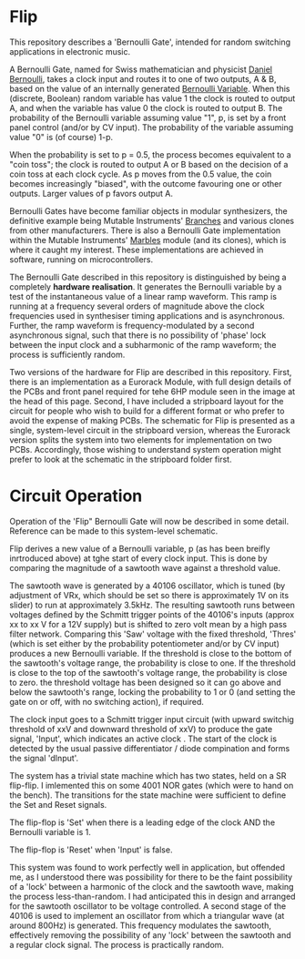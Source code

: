 # Flip

This repository describes a 'Bernoulli Gate', intended for random switching applications in electronic music.

A Bernoulli Gate, named for Swiss mathematician and physicist [Daniel Bernoulli](https://en.wikipedia.org/wiki/Daniel_Bernoulli), takes a clock input and routes it to one of two outputs, A & B, based on the 
value of an internally generated [Bernoulli Variable](https://web.stanford.edu/class/archive/cs/cs109/cs109.1178/lectureHandouts/070-bernoulli-binomial.pdf). When this (discrete, Boolean) random variable has value 1 the clock is routed to output A, and when the variable has value 0 the clock is routed to output B. The probability of the Bernoulli variable assuming value "1", p, is set by a front panel control (and/or by CV input). The probability of the variable assuming value "0" is (of course) 1-p. 

When the probability is set to p = 0.5, the process becomes equivalent to a "coin toss"; the clock is routed to output A or B based on the decision of a coin toss at each clock cycle. As p moves from the 0.5 value, the coin becomes increasingly "biased", with the outcome favouring one or other outputs. Larger values of p favors output A.

Bernoulli Gates have become familiar objects in modular synthesizers, the definitive example being Mutable Instruments' [Branches](https://pichenettes.github.io/mutable-instruments-documentation/modules/branches/) and various clones from other manufacturers. There is also a Bernoulli Gate implementation within the Mutable Instruments' [Marbles](https://pichenettes.github.io/mutable-instruments-documentation/modules/marbles/) module (and its clones), which is where it caught my interest. These implementations are achieved in software, running on microcontrollers.

The Bernoulli Gate described in this repository is distinguished by being a completely **hardware realisation**. It generates the Bernoulli variable by a test of the instantaneous value of a linear ramp waveform. This ramp is running at a frequency several orders of magnitude above the clock frequencies used in synthesiser timing applications and is asynchronous. Further, the ramp waveform is frequency-modulated by a second asynchronous signal, such that there is no possibility of 'phase' lock between the input clock and a subharmonic of the ramp waveform; the process is sufficiently random.

Two versions of the hardware for Flip are described in this repository. First, there is an implementation as a Eurorack Module, with full design details of the PCBs and front panel required for tehe 6HP module seen in the image at the head of this page. Second, I have included a stripboard layout for the circuit for people who wish to build for a different format or who prefer to avoid the expense of making PCBs. The schematic for Flip is presented as a single, system-level circuit in the stripboard version, whereas the Eurorack version splits the system into two elements for implementation on two PCBs. Accordingly, those wishing to understand system operation might prefer to look at the schematic in the stripboard folder first. 

# Circuit Operation

Operation of the 'Flip" Bernoulli Gate will now be described in some detail. Reference can be made to this system-level schematic.

Flip derives a new value of a Bernoulli variable, p (as has been breifly inrtroduced above) at tghe start of every clock input. This is done by comparing the magnitude of a sawtooth wave against a threshold value. 

The sawtooth wave is generated by a 40106 oscillator, which is tuned (by adjustment of VRx, which should be set so there is approximately 1V on its slider) to run at approximately 3.5kHz. The resulting sawtooth runs between voltages defined by the Schmitt trigger points of the 40106's inputs (approx xx to xx V for a 12V supply) but is shifted to zero volt mean by a high pass filter network. Comparing this 'Saw' voltage with the fixed threshold, 'Thres' (which is set either by the probability potentiometer and/or by CV input) produces a new Bernoulli variable. If the threshold is close to the bottom of the sawtooth's voltage range, the probability is close to one. If the threshold is close to the top of the sawtooth's voltage range, the probability is close to zero. the threshold voltage has been designed so it can go above and below the sawtooth's range, locking the probability to 1 or 0 (and setting the gate on or off, with no switching action), if required.

The clock input goes to a Schmitt trigger input circuit (with upward switchig threshold of xxV and downward threshold of xxV) to produce the gate signal, 'Input', which indicates an active clock . The start of the clock is detected by the usual passive differentiator / diode compination and forms the signal 'dInput'.

The system has a trivial state machine which has two states, held on a SR flip-flip. I imlemented this on some 4001 NOR gates (which were to hand on the bench). The transitions for the state machine were sufficient to define the Set and Reset signals.

The flip-flop is 'Set' when there is a leading edge of the clock AND the Bernoulli variable is 1.

The flip-flop is 'Reset' when 'Input' is false.

This system was found to work perfectly well in application, but offended me, as I understood there was possibility for there to be the faint possibility of a 'lock' between  a harmonic of the clock and the sawtooth wave, making the process less-than-random. I had anticipated this in design and arranged for the sawtooth oscillator to be voltage controlled. A second stage of the 40106 is used to implement an oscillator from which a triangular wave (at around 800Hz) is generated. This frequency modulates the sawtooth, effectively removing the possibility of any 'lock' between the sawtooth and a regular clock signal. The process is practically random.


